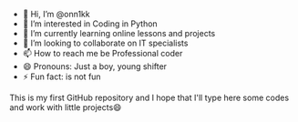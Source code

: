 - 👋 Hi, I’m @onn1kk
- 👀 I’m interested in Coding in Python
- 🌱 I’m currently learning online lessons and projects
- 💞️ I’m looking to collaborate on IT specialists
- 📫 How to reach me be Professional coder
- 😄 Pronouns: Just a boy, young shifter
- ⚡ Fun fact: is not fun

This is my first GitHub repository and I hope that I'll type
here some codes and work with little projects😄
